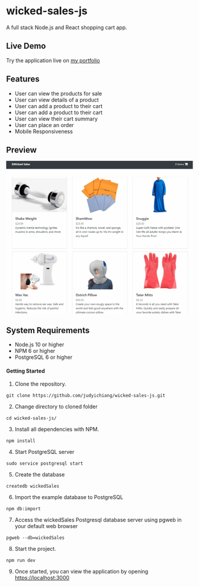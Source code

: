 # wicked-sales-js
A full stack Node.js and React shopping cart app.

## Live Demo

Try the application live on [my portfolio](https://shopping.judyichiang.com/)

## Features
- User can view the products for sale
- User can view details of a product
- User can add a product to their cart
- User can add a product to their cart
- User can view their cart summary
- User can place an order
- Mobile Responsiveness

## Preview

![](server/public/images/wickedsales.gif)

## System Requirements

- Node.js 10 or higher
- NPM 6 or higher
- PostgreSQL 6 or higher

#### Getting Started

1. Clone the repository.

```shell
git clone https://github.com/judyichiang/wicked-sales-js.git
```

2. Change directory to cloned folder
```shell
cd wicked-sales-js/
```

3. Install all dependencies with NPM.
```shell
npm install
```

4. Start PostgreSQL server
```shell
sudo service postgresql start
```

5. Create the database
```shell
createdb wickedSales
```

6. Import the example database to PostgreSQL
```shell
npm db:import
```

7. Access the wickedSales Postgresql database server using pgweb in your default web browser
```shell
pgweb --db=wickedSales
```

8. Start the project.

```shell
npm run dev
```

9. Once started, you can view the application by opening [https://localhost:3000](https://localhost:3000)
